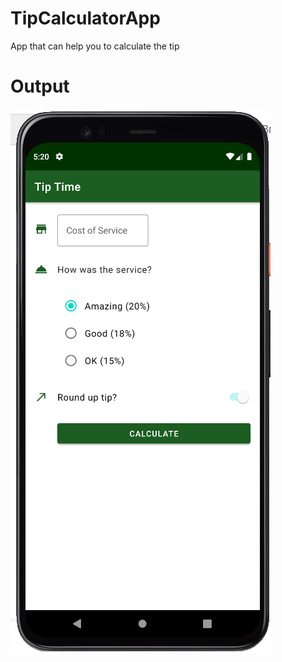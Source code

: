 # TipCalculatorApp
App that can help you to calculate the tip 

# Output
<img src = "Images/main.png">
